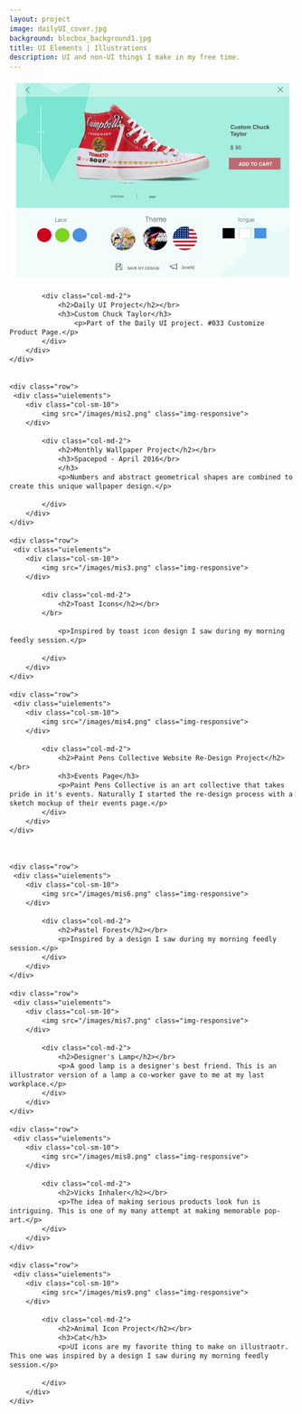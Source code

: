 ```yaml
---
layout: project
image: dailyUI_cover.jpg
background: blocbox_background1.jpg
title: UI Elements | Illustrations 
description: UI and non-UI things I make in my free time. 
---
```



<div class="container-fluid">
  <div class="row">
  	 <div class="uielements">
    	<div class="col-sm-10">
			<img src="/images/mis1.png" class="img-responsive">
    	</div>
		
    		<div class="col-md-2">
				<h2>Daily UI Project</h2></br>
				<h3>Custom Chuck Taylor</h3>
					<p>Part of the Daily UI project. #033 Customize Product Page.</p>
    		</div>
  		</div>
	</div>
	
	
	<div class="row">
  	 <div class="uielements">
    	<div class="col-sm-10">
			<img src="/images/mis2.png" class="img-responsive">
    	</div>
		
    		<div class="col-md-2">
				<h2>Monthly Wallpaper Project</h2></br>
				<h3>Spacepod - April 2016</br>
				</h3>
				<p>Numbers and abstract geometrical shapes are combined to create this unique wallpaper design.</p>
				
    		</div>
  		</div>
	</div>
	
	<div class="row">
  	 <div class="uielements">
    	<div class="col-sm-10">
			<img src="/images/mis3.png" class="img-responsive">
    	</div>
		
    		<div class="col-md-2">
				<h2>Toast Icons</h2></br>
			</br>
	
				<p>Inspired by toast icon design I saw during my morning feedly session.</p>
		
    		</div>
  		</div>
	</div>
	
	<div class="row">
  	 <div class="uielements">
    	<div class="col-sm-10">
			<img src="/images/mis4.png" class="img-responsive">
    	</div>
		
    		<div class="col-md-2">
				<h2>Paint Pens Collective Website Re-Design Project</h2></br>
				<h3>Events Page</h3>
				<p>Paint Pens Collective is an art collective that takes pride in it's events. Naturally I started the re-design process with a sketch mockup of their events page.</p>
    		</div>
  		</div>
	</div>
	

	
	<div class="row">
  	 <div class="uielements">
    	<div class="col-sm-10">
			<img src="/images/mis6.png" class="img-responsive">
    	</div>
		
    		<div class="col-md-2">
				<h2>Pastel Forest</h2></br>
				<p>Inspired by a design I saw during my morning feedly session.</p>
    		</div>
  		</div>
	</div>
	
	<div class="row">
  	 <div class="uielements">
    	<div class="col-sm-10">
			<img src="/images/mis7.png" class="img-responsive">
    	</div>
		
    		<div class="col-md-2">
				<h2>Designer's Lamp</h2></br>
				<p>A good lamp is a designer's best friend. This is an illustrator version of a lamp a co-worker gave to me at my last workplace.</p>
    		</div>
  		</div>
	</div>
	
	<div class="row">
  	 <div class="uielements">
    	<div class="col-sm-10">
			<img src="/images/mis8.png" class="img-responsive">
    	</div>
		
    		<div class="col-md-2">
				<h2>Vicks Inhaler</h2></br>
				<p>The idea of making serious products look fun is intriguing. This is one of my many attempt at making memorable pop-art.</p>
    		</div>
  		</div>
	</div>
	
	<div class="row">
  	 <div class="uielements">
    	<div class="col-sm-10">
			<img src="/images/mis9.png" class="img-responsive">
    	</div>
		
    		<div class="col-md-2">
				<h2>Animal Icon Project</h2></br>
				<h3>Cat</h3>
				<p>UI icons are my favorite thing to make on illustraotr. This one was inspired by a design I saw during my morning feedly session.</p>
    
    		</div>
  		</div>
	</div>
</div>
